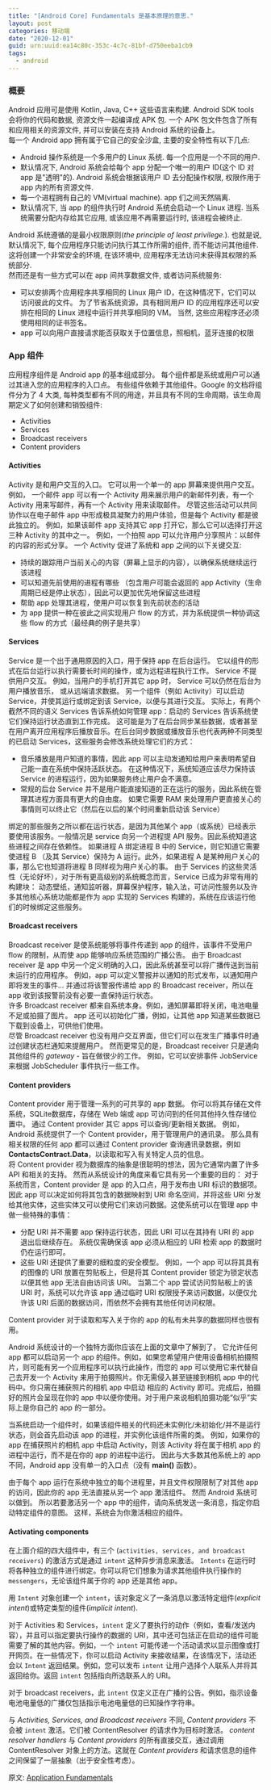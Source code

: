 ```yaml
---
title: "[Android Core] Fundamentals 是基本原理的意思."
layout: post
categories: 移动端
date: "2020-12-01"
guid: urn:uuid:ea14c80c-353c-4c7c-81bf-d750eeba1cb9
tags:
  - android
---
```


### 概要

Android 应用可是使用 Kotlin, Java, C++ 这些语言来构建. Android SDK tools 会将你的代码和数据, 资源文件一起编译成 APK 包. 一个 APK 包文件包含了所有和应用相关的资源文件, 并可以安装在支持 Android 系统的设备上。  
每一个 Android app 拥有属于它自己的安全沙盒, 主要的安全特性有以下几点:  
* Android 操作系统是一个多用户的 Linux 系统. 每一个应用是一个不同的用户.
* 默认情况下, Android 系统会给每个 app 分配一个唯一的用户 ID(这个 ID 对 app 是"透明"的). Android 系统会根据该用户 ID 去分配操作权限, 权限作用于app 内的所有资源文件.  
* 每一个进程拥有自己的 VM(virtual machine). app 们之间天然隔离.
* 默认情况下, 当 app 的组件执行时 Android 系统会启动一个 Linux 进程. 当系统需要分配内存给其它应用, 或该应用不再需要运行时, 该进程会被终止.  

Android 系统遵循的是最小权限原则(_the principle of least privilege._). 也就是说, 默认情况下, 每个应用程序只能访问执行其工作所需的组件, 而不能访问其他组件. 这将创建一个非常安全的环境, 在该环境中, 应用程序无法访问未获得其权限的系统部分.  
然而还是有一些方式可以在 app 间共享数据文件, 或者访问系统服务:    
* 可以安排两个应用程序共享相同的 Linux 用户 ID，在这种情况下，它们可以访问彼此的文件。 为了节省系统资源，具有相同用户 ID 的应用程序还可以安排在相同的 Linux 进程中运行并共享相同的 VM。 当然, 这些应用程序还必须使用相同的证书签名。  
*  app 可以向用户直接请求能否获取关于位置信息，照相机，蓝牙连接的权限

### App 组件

应用程序组件是 Android app 的基本组成部分。 每个组件都是系统或用户可以通过其进入您的应用程序的入口点。 有些组件依赖于其他组件。Google 的文档将组件分为了 4 大类, 每种类型都有不同的用途，并且具有不同的生命周期，该生命周期定义了如何创建和销毁组件: 

* Activities
* Services
* Broadcast receivers
* Content providers

#### Activities

Activity 是和用户交互的入口。 它可以用一个单一的 app  屏幕来提供用户交互。 例如， 一个邮件 app 可以有一个 Activity 用来展示用户的新邮件列表，有一个 Activity 用来写邮件，再有一个 Activity 用来读取邮件。 尽管这些活动可以共同协作以在电子邮件 app 中形成极具凝聚力的用户体验，但是每个 Activity 都是彼此独立的。 例如，如果该邮件 app 支持其它 app 打开它，那么它可以选择打开这三种 Activity 的其中之一。 例如，一个拍照 app 可以允许用户分享照片：以邮件的内容的形式分享。 一个 Activity 促进了系统和 app 之间的以下关键交互:

* 持续的跟踪用户当前关心的内容（屏幕上显示的内容），以确保系统继续运行该进程
* 可以知道先前使用的进程有哪些 （包含用户可能会返回的 app Activity（生命周期已经是停止状态），因此可以更加优先地保留这些进程
* 帮助 app 处理其进程，使用户可以恢复到先前状态的活动
* 为 app 提供一种在彼此之间实现用户 flow 的方式，并为系统提供一种协调这些 flow 的方式（最经典的例子是共享）

#### Services

Service 是一个出于通用原因的入口，用于保持 app 在后台运行。 它以组件的形式在后台运行以执行需要长时间的操作，或为远程进程执行工作。 Service 不提供用户交互。 例如，当用户的手机打开其它 app 时， Service 可以仍然在后台为用户播放音乐， 或从远端请求数据。 另一个组件（例如 Activity）可以启动 Service，并使其运行或绑定到该 Service，以便与其进行交互。 实际上，有两个截然不同的语义 Services 告诉系统如何管理 app：启动的 Services 告诉系统使它们保持运行状态直到工作完成。 这可能是为了在后台同步某些数据，或者甚至在用户离开应用程序后播放音乐。在后台同步数据或播放音乐也代表两种不同类型的已启动 Services，这些服务会修改系统处理它们的方式：

* 音乐播放是用户知道的事情，因此 app 可以主动发通知给用户来表明希望自己能一直在系统中保持活跃状态。 在这种情况下，系统知道应该尽力保持该 Service 的进程运行，因为如果服务终止用户会不满意。
* 常规的后台 Service 并不是用户能直接知道的正在运行的服务，因此系统在管理其进程方面具有更大的自由度。 如果它需要 RAM 来处理用户更直接关心的事情则可以终止它（然后在以后的某个时间重新启动该 Service）

绑定的那些服务之所以都在运行状态，是因为其他某个 app（或系统）已经表示要使用该服务。一般情况是 service 向另一个进程提 API 服务。因此系统知道这些进程之间存在依赖性。 如果进程 A 绑定进程 B 中的 Service，则它知道它需要使进程 B （及其 Service）保持为 A 运行。此外，如果进程 A 是某种用户关心的事，那么它也知道将进程 B 同样视为用户关心的事。 由于 Services 的这些灵活性（无论好坏），对于所有更高级别的系统概念而言，Service 已成为非常有用的构建块： 动态壁纸，通知监听器，屏幕保护程序，输入法，可访问性服务以及许多其他核心系统功能都是作为 app 实现的 Services 构建的，系统在应该运行他们的时候绑定这些服务。

#### Broadcast receivers

Broadcast receiver 是使系统能够将事件传递到 app 的组件，该事件不受用户 flow 的限制，从而使 app 能够响应系统范围的广播公告。 由于 Broadcast receiver 是 app 中另一个定义明确的入口，因此系统甚至可以将广播传送到当前未运行的应用程序。 例如，app 可以定义警报并以通知的形式发布，以通知用户即将发生的事件... 并通过将该警报传递给 app 的 Broadcast receiver，所以在 app 收到该报警前没有必要一直保持运行状态。   
许多 Broadcast receiver 都来自系统本身。例如，通知屏幕即将关闭，电池电量不足或拍摄了图片。 app 还可以初始化广播，例如，让其他 app 知道某些数据已下载到设备上，可供他们使用。  
尽管 Broadcast receiver 也没有用户交互界面，但它们可以在发生广播事件时通过创建状态栏通知来提醒用户。 然而更常见的是，Broadcast receiver 只是通向其他组件的 _gateway_ - 旨在做很少的工作。 例如，它可以安排事件 JobService 来根据 JobScheduler 事件执行一些工作。

#### Content providers
  
Content provider 用于管理一系列的可共享的 app 数据。 你可以将其存储在文件系统，SQLite数据库，存储在 Web 端或 app 可访问到的任何其他持久性存储位置中。 通过 Content provider 其它 apps 可以查询/更新相关数据。 例如，Android 系统提供了一个 Content provider，用于管理用户的通讯录。 那么具有相关权限的任何 app 都可以通过 Content provider 查询通讯录数据，例如**ContactsContract.Data**，以读取和写入有关特定人员的信息。  
将 Content provider 视为数据库的抽象是很聪明的想法，因为它通常内置了许多 API 和相关的支持。 然而从系统设计的角度来看它具有另一个重要的目的： 对于系统而言，Content provider 是 app 的入口点，用于发布由 URI 标识的数据项。 因此 app 可以决定如何将其包含的数据映射到 URI 命名空间，并将这些 URI 分发给其他实体，这些实体又可以使用它们来访问数据。这使系统可以在管理 app 中做一些特殊的事情：

* 分配 URI 并不需要 app 保持运行状态，因此 URI 可以在其持有 URI 的 app 退出后继续存在。 系统仅需确保该 app 必须从相应的 URI 检索 app 的数据时仍在运行即可。
* 这些 URI 还提供了重要的细粒度的安全模型。 例如，一个  app 可以将其具有的图像的 URI 放置在剪贴板上，但是将其 Content provider 锁定为锁定状态以便其他 app 无法自由访问该 URI。 当第二个 app 尝试访问剪贴板上的该 URI 时，系统可以允许该 app 通过临时 URI 权限授予来访问数据，以便仅允许该 URI 后面的数据访问，而依然不会拥有其他任何访问权限。

Content provider 对于读取和写入关于你的 app 的私有未共享的数据同样也很有用。

Android 系统设计的一个独特方面你应该在上面的文章中了解到了， 它允许任何 app 都可以启动另一个 app 的组件。例如，如果您希望用户使用设备相机拍摄照片，则可能有另一个应用程序可以执行此操作，而您的 app 可以使用它来代替自己去开发一个 Activity 来用于拍摄照片。你无需侵入甚至链接到相机 app 中的代码中。你只需在捕获照片的相机 app 中启动 相应的 Activity 即可。完成后，拍摄好的照片会呈现在你的 app 中以便你使用。对于用户来说相机拍摄功能“似乎”实际上是你自己的 app 的一部分。  

当系统启动一个组件时，如果该组件相关的代码还未实例化/未初始化/并不是运行状态，则会首先启动该 app 的进程，并实例化该组件所需的类。 例如，如果你的 app 在捕获照片的相机 app 中启动 Activity，则该 Activity 将在属于相机 app 的进程中运行，而不是在你的 app 的进程中运行。 因此与大多数其他系统上的 app 不同，Android app 没有单一的入口点（没有 **main()** 函数）。  

由于每个 app 运行在系统中独立的每个进程里，并且文件权限限制了对其他 app 的访问，因此你的 app 无法直接从另一个 app 激活组件。 然而 Android 系统可以做到。 所以若要激活另一个 app 中的组件，请向系统发送一条消息，指定你启动特定组件的意图。 这样，系统会为你激活相应的组件。

#### Activating components

在上面介绍的四大组件中，有三个 (`activities, services, and broadcast receivers`) 的激活方式是通过 `intent` 这种异步消息来激活。 `Intents` 在运行时将各种独立的组件进行绑定。你可以将它们想象为请求其他组件执行操作的 `messengers`，无论该组件属于你的 app 还是其他 app。  

用 `Intent` 对象创建一个 `intent`，该对象定义了一条消息以激活特定组件(_explicit intent_)或特定类型的组件(_implicit intent_).  

对于 Activities 和 Services，`intent` 定义了要执行的动作（例如，查看/发送内容），并且可以指定要执行操作的数据的 URI，其中还可包括正在启动的组件可能需要了解的其他内容。例如，一个 `intent` 可能传递一个活动请求以显示图像或打开网页。在一些情况下，你可以启动 Activity 来接收结果，在该情况下，活动还会以 `Intent` 返回结果。例如，您可以发布 `intent` 让用户选择个人联系人并将其返回给你。返回 `intent` 包括指向所选联系人的 URI。

对于 broadcast receivers，此 `intent` 仅定义正在广播的公告。例如，指示设备电池电量低的广播仅包括指示电池电量低的已知操作字符串。

与 _Activities, Services, and Broadcast receivers_ 不同, _Content providers_ 不会被 `intent` 激活。它们被 ContentResolver 的请求作为目标时激活。 _content resolver handlers_ 与 _Content providers_ 的所有直接交互，通过调用 ContentResolver 对象上的方法。这就在 _Content providers_ 和请求信息的组件之间保留了一层抽象（出于安全性考虑）。
















原文: [Application Fundamentals](https://developer.android.com/guide/components/fundamentals)




 




